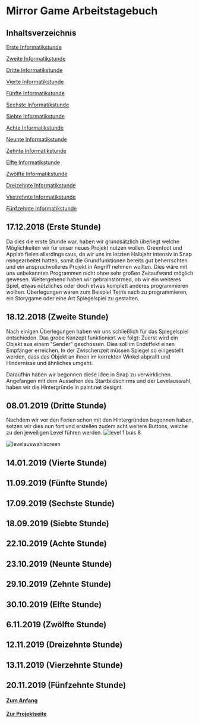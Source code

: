 # Mirror Game Arbeitstagebuch

## Inhaltsverzeichnis <a name="Inhaltsverzeichnis"></a>

[Erste Informatikstunde](#eins)

[Zweite Informatikstunde](#zwei)

[Dritte Informatikstunde](#drei)

[Vierte Informatikstunde](#vier)

[Fünfte Informatikstunde](#fünf)

[Sechste Informatikstunde](#sechs)

[Siebte Informatikstunde](#sieben)

[Achte Informatikstunde](#acht)

[Neunte Informatikstunde](#neun)

[Zehnte Informatikstunde](#zehn)

[Elfte Informatikstunde](#elf)

[Zwölfte Informatikstunde](#zwölf)

[Dreizehnte Informatikstunde](#dreizehn)

[Vierzehnte Informatikstunde](#vierzehn)

[Fünfzehnte Informatikstunde](#fünfzehn)



## 17.12.2018 (Erste Stunde) <a name="eins"></a> 

Da dies die erste Stunde war, haben wir grundsätzlich überlegt welche Möglichkeiten wir für unser neues Projekt nutzen wollen. 
Greenfoot und Applab fielen allerdings raus, da wir uns im letzten Halbjahr intensiv in Snap reingearbeitet hatten, somit die
Grundfunktionen bereits gut beherrschten und ein anspruchvolleres Projekt in Angriff nehmen wollten. Dies wäre mit uns unbekannten Programmen nicht ohne sehr großen Zeitaufwand möglich gewesen.
Weitergehend haben wir gebrainstormed, ob wir ein weiteres Spiel, etwas nützliches oder doch etwas komplett anderes programmieren wollten. Überlegungen waren zum Beispiel Tetris nach zu programmieren, ein Storygame oder eine Art Spiegelspiel zu gestalten.


## 18.12.2018 (Zweite Stunde) <a name="zwei"></a> 

Nach einigen Überlegungen haben wir uns schließlich für das Spiegelspiel entschieden. Das grobe Konzept funktioniert wie folgt:
Zuerst wird ein Objekt aus einem "Sender" geschossen.
Dies soll im Endeffekt einen Empfänger erreichen. In der Zwischenzeit müssen Spiegel so eingestellt werden, dass das Objekt an ihnen im korrekten Winkel abprallt und Hindernisse und ähnliches umgeht.

Daraufhin haben wir begonnen diese Idee in Snap zu verwirklichen. Angefangen mit dem Aussehen des Startbildschirms und der Levelauswahl, haben wir die Hintergründe in paint.net designt.


## 08.01.2019 (Dritte Stunde) <a name="drei"></a> 

Nachdem wir vor den Ferien schon mit den Hintergründen begonnen haben, setzen wir dies nun fort und erstellen zudem acht weitere Buttons, welche zu den jeweiligen Level führen werden.
![level 1 buis 8](https://user-images.githubusercontent.com/42579285/51106502-40e54a00-17ec-11e9-9229-18d016eaae20.png)


![levelauswahlscreen](https://user-images.githubusercontent.com/42579285/51105521-78062c00-17e9-11e9-870c-de237ccab67c.png)

## 14.01.2019 (Vierte Stunde) <a name="vier"></a> 



## 11.09.2019 (Fünfte Stunde) <a name="fünf"></a> 



## 17.09.2019 (Sechste Stunde) <a name="sechs"></a> 



## 18.09.2019 (Siebte Stunde) <a name="sieben"></a> 


## 22.10.2019 (Achte Stunde) <a name="acht"></a> 


## 23.10.2019 (Neunte Stunde) <a name="neun"></a> 





## 29.10.2019 (Zehnte Stunde) <a name="zehn"></a> 



## 30.10.2019 (Elfte Stunde) <a name="elf"></a> 




## 6.11.2019 (Zwölfte Stunde) <a name="zwölf"></a> 


## 12.11.2019 (Dreizehnte Stunde) <a name="dreizehn"></a> 


## 13.11.2019 (Vierzehnte Stunde) <a name="vierzehn"></a> 



## 20.11.2019 (Fünfzehnte Stunde) <a name="fünfzehn"></a> 




#### [Zum Anfang](#Inhaltsverzeichnis)

#### [Zur Projektseite](https://github.com/LeoandTeda/-/blob/master/README.md)
